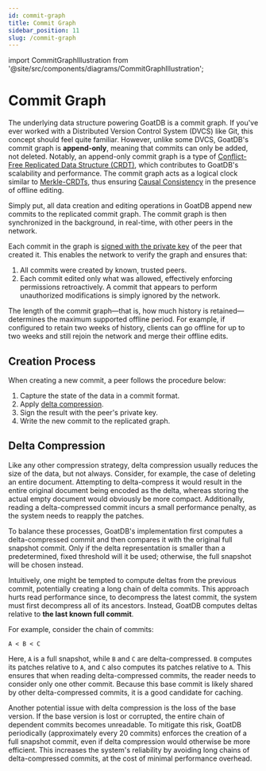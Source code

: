 ```yaml
---
id: commit-graph
title: Commit Graph
sidebar_position: 11
slug: /commit-graph
---
```


import CommitGraphIllustration from '@site/src/components/diagrams/CommitGraphIllustration';

# Commit Graph

The underlying data structure powering GoatDB is a commit graph. If you've ever
worked with a Distributed Version Control System (DVCS) like Git, this concept
should feel quite familiar. However, unlike some DVCS, GoatDB's commit graph is
**append-only**, meaning that commits can only be added, not deleted. Notably,
an append-only commit graph is a type of
[Conflict-Free Replicated Data Structure (CRDT)](https://en.wikipedia.org/wiki/Conflict-free_replicated_data_type),
which contributes to GoatDB's scalability and performance. The commit graph acts
as a logical clock similar to
[Merkle-CRDTs](https://research.protocol.ai/publications/merkle-crdts-merkle-dags-meet-crdts/psaras2020.pdf),
thus ensuring
[Causal Consistency](https://en.wikipedia.org/wiki/Causal_consistency) in the
presence of offline editing.

Simply put, all data creation and editing operations in GoatDB append new
commits to the replicated commit graph. The commit graph is then synchronized in
the background, in real-time, with other peers in the network.

Each commit in the graph is [signed with the private key](/docs/sessions) of the peer
that created it. This enables the network to verify the graph and ensures that:

1. All commits were created by known, trusted peers.
2. Each commit edited only what was allowed, effectively enforcing permissions
   retroactively. A commit that appears to perform unauthorized modifications is
   simply ignored by the network.

The length of the commit graph—that is, how much history is retained—determines
the maximum supported offline period. For example, if configured to retain two
weeks of history, clients can go offline for up to two weeks and still rejoin
the network and merge their offline edits.

<CommitGraphIllustration />

## Creation Process

When creating a new commit, a peer follows the procedure below:

1. Capture the state of the data in a commit format.
2. Apply [delta compression](#delta-compression).
3. Sign the result with the peer's private key.
4. Write the new commit to the replicated graph.

## Delta Compression

Like any other compression strategy, delta compression usually reduces the size
of the data, but not always. Consider, for example, the case of deleting an
entire document. Attempting to delta-compress it would result in the entire
original document being encoded as the delta, whereas storing the actual empty
document would obviously be more compact. Additionally, reading a
delta-compressed commit incurs a small performance penalty, as the system needs
to reapply the patches.

To balance these processes, GoatDB's implementation first computes a
delta-compressed commit and then compares it with the original full snapshot
commit. Only if the delta representation is smaller than a predetermined, fixed
threshold will it be used; otherwise, the full snapshot will be chosen instead.

Intuitively, one might be tempted to compute deltas from the previous commit,
potentially creating a long chain of delta commits. This approach hurts read
performance since, to decompress the latest commit, the system must first
decompress all of its ancestors. Instead, GoatDB computes deltas relative to
**the last known full commit**.

For example, consider the chain of commits:

```
A < B < C
```

Here, `A` is a full snapshot, while `B` and `C` are delta-compressed. `B`
computes its patches relative to `A`, and `C` also computes its patches relative
to `A`. This ensures that when reading delta-compressed commits, the reader
needs to consider only one other commit. Because this base commit is likely
shared by other delta-compressed commits, it is a good candidate for caching.

Another potential issue with delta compression is the loss of the base version.
If the base version is lost or corrupted, the entire chain of dependent commits
becomes unreadable. To mitigate this risk, GoatDB periodically (approximately
every 20 commits) enforces the creation of a full snapshot commit, even if delta
compression would otherwise be more efficient. This increases the system's
reliability by avoiding long chains of delta-compressed commits, at the cost of
minimal performance overhead.
